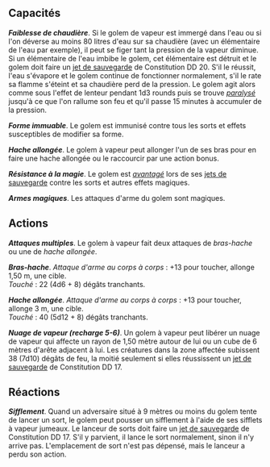 ## Capacités
_**Faiblesse de chaudière**_. Si le golem de vapeur est immergé dans l'eau ou si l'on déverse au moins 80 litres d'eau sur sa chaudière (avec un élémentaire de l'eau par exemple), il peut se figer tant la pression de la vapeur diminue. Si un élémentaire de l'eau imbibe le golem, cet élémentaire est détruit et le golem doit faire un [jet de sauvegarde](/utiliser-les-caracteristiques/#jets-de-sauvegarde) de Constitution DD 20. S'il le réussit, l'eau s'évapore et le golem continue de fonctionner normalement, s'il le rate sa flamme s'éteint et sa chaudière perd de la pression. Le golem agit alors comme sous l'effet de lenteur pendant 1d3 rounds puis se trouve [_paralysé_](/gerer-la-sante-du-personnage/#paralyse) jusqu'à ce que l'on rallume son feu et qu'il passe 15 minutes à accumuler de la pression.

_**Forme immuable**_. Le golem est immunisé contre tous les sorts et effets susceptibles de modifier sa forme.

_**Hache allongée**_. Le golem à vapeur peut allonger l'un de ses bras pour en faire une hache allongée ou le raccourcir par une action bonus.

_**Résistance à la magie**_. Le golem est [_avantagé_](/utiliser-les-caracteristiques/#avantage-et-desavantage) lors de ses [jets de sauvegarde](/utiliser-les-caracteristiques/#jets-de-sauvegarde) contre les sorts et autres effets magiques.

_**Armes magiques**_. Les attaques d'arme du golem sont magiques.

## Actions
_**Attaques multiples**_. Le golem à vapeur fait deux attaques de _bras-hache_ ou une de _hache allongée_.

_**Bras-hache**_. _Attaque d'arme au corps à corps_ : +13 pour toucher, allonge 1,50 m, une cible.  
_Touché_ : 22 (4d6 + 8) dégâts tranchants.

_**Hache allongée**_. _Attaque d'arme au corps à corps_ : +13 pour toucher, allonge 3 m, une cible.  
_Touché_ : 40 (5d12 + 8) dégâts tranchants.

_**Nuage de vapeur (recharge 5-6)**_. Un golem à vapeur peut libérer un nuage de vapeur qui affecte un rayon de 1,50 mètre autour de lui ou un cube de 6 mètres d'arête adjacent à lui. Les créatures dans la zone affectée subissent 38 (7d10) dégâts de feu, la moitié seulement si elles réussissent un [jet de sauvegarde](/utiliser-les-caracteristiques/#jets-de-sauvegarde) de Constitution DD 17.

## Réactions
_**Sifflement**_. Quand un adversaire situé à 9 mètres ou moins du golem tente de lancer un sort, le golem peut pousser un sifflement à l'aide de ses sifflets à vapeur jumeaux. Le lanceur de sorts doit faire un [jet de sauvegarde](/utiliser-les-caracteristiques/#jets-de-sauvegarde) de Constitution DD 17. S'il y parvient, il lance le sort normalement, sinon il n'y arrive pas. L'emplacement de sort n'est pas dépensé, mais le lanceur a perdu son action.
